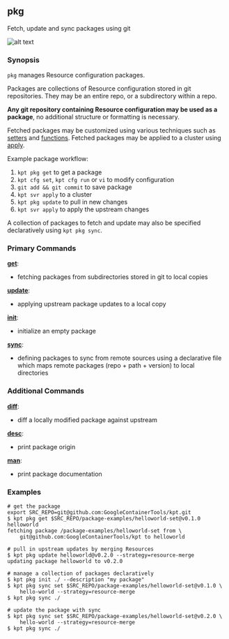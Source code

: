 ## pkg

Fetch, update and sync packages using git

![alt text][demo]

### Synopsis

`pkg` manages Resource configuration packages.

Packages are collections of Resource configuration stored in git repositories.
They may be an entire repo, or a subdirectory within a repo.

**Any git repository containing Resource configuration may be used as a package**,
no additional structure or formatting is necessary.

Fetched packages may be customized using various techniques such as [setters] and [functions].
Fetched packages may be applied to a cluster using [apply].

Example package workflow:

1. `kpt pkg get` to get a package
2. `kpt cfg set`, `kpt cfg run` or `vi` to modify configuration
3. `git add && git commit` to save package
4. `kpt svr apply` to a cluster
5. `kpt pkg update` to pull in new changes
6. `kpt svr apply` to apply the upstream changes

A collection of packages to fetch and update may also be specified declaratively using `kpt pkg sync`.

### Primary Commands

**[get](get.md)**:
- fetching packages from subdirectories stored in git to local copies

**[update](update.md)**:
- applying upstream package updates to a local copy

**[init](init.md)**:
- initialize an empty package

**[sync](sync.md)**:
- defining packages to sync from remote sources using a declarative file which
  maps remote packages (repo + path + version) to local directories

### Additional Commands

**[diff](diff.md)**:
- diff a locally modified package against upstream

**[desc](desc.md)**:
- print package origin

**[man](man.md)**:
- print package documentation

### Examples

    # get the package
    export SRC_REPO=git@github.com:GoogleContainerTools/kpt.git
    $ kpt pkg get $SRC_REPO/package-examples/helloworld-set@v0.1.0 helloworld
    fetching package /package-examples/helloworld-set from \
        git@github.com:GoogleContainerTools/kpt to helloworld

    # pull in upstream updates by merging Resources
    $ kpt pkg update helloworld@v0.2.0 --strategy=resource-merge
    updating package helloworld to v0.2.0

    # manage a collection of packages declaratively
    $ kpt pkg init ./ --description "my package"
    $ kpt pkg sync set $SRC_REPO/package-examples/helloworld-set@v0.1.0 \
        hello-world --strategy=resource-merge
    $ kpt pkg sync ./

    # update the package with sync
    $ kpt pkg sync set $SRC_REPO/package-examples/helloworld-set@v0.2.0 \
        hello-world --strategy=resource-merge
    $ kpt pkg sync ./

### 

[demo]: https://storage.googleapis.com/kpt-dev/docs/pkg.gif "kpt pkg"
[setters]: ../cfg/set.md
[functions]: ../fn
[apply]: ../svr/apply.md